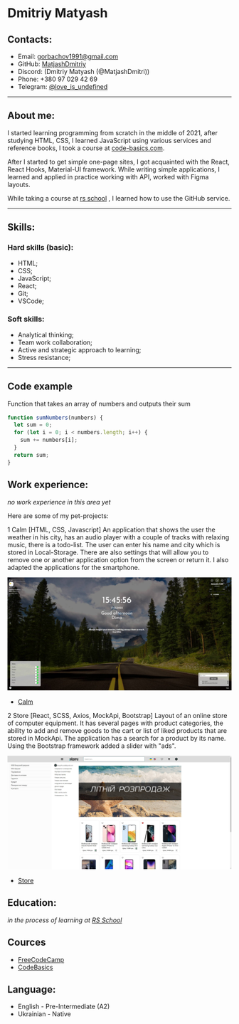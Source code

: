 # Dmitriy Matyash

## Contacts:
* Email: gorbachov1991@gmail.com
* GitHub: [MatjashDmitriy](https://github.com/MatjashDmitriy)                           
* Discord: (Dmitriy Matyash (@MatjashDmitri))                            
* Phone: +380 97 029 42 69                         
* Telegram: [@love_is_undefined](https://t.me/love_is_undefined)

---

## About me:
I started learning programming from scratch in the middle of 2021, after studying HTML, CSS, I learned JavaScript using various services and reference books, I took a course at [code-basics.com](https://code-basics.com/ru).

After I started to get simple one-page sites, I got acquainted with the React, React Hooks, Material-UI framework. While writing simple applications, I learned and applied in practice working with API, worked with Figma layouts. 

While taking a course at [rs school](https://rs.school/) , I learned how to use the GitHub service. 


---

## Skills:

### Hard skills (basic):
* HTML;
* CSS;
* JavaScript;
* React;
* Git;
* VSCode;

### Soft skills:
* Analytical thinking;
* Team work collaboration;
* Active and strategic approach to learning;
* Stress resistance;

---

## Code example

Function that takes an array of numbers and outputs their sum

```javascript
function sumNumbers(numbers) {
  let sum = 0;
  for (let i = 0; i < numbers.length; i++) {
    sum += numbers[i];
  }
  return sum;
}
```

## Work experience:
*no work experience in this area yet*

Here are some of my pet-projects:

1 Calm
[HTML, CSS, Javascript]
An application that shows the user the weather in his city,
has an audio player with a couple of tracks with relaxing music,
there is a todo-list.
The user can enter his name and city which is stored in Local-Storage.
There are also settings that will allow you to remove one or another application option from the screen
or return it.
I also adapted the applications for the smartphone.

![Calm](/assets/calm.jpg "Calm App")

* [Calm](https://inquisitive-kashata-435647.netlify.app/)

2 Store
[React, SCSS, Axios, MockApi, Bootstrap]
Layout of an online store of computer equipment. It has several pages with product categories, the ability to add and remove
goods to the cart or list of liked products that are stored in MockApi.
The application has a search for a product by its name. Using the Bootstrap framework added a slider with "ads".

![Store](/assets/store.jpg "Store App")

* [Store](https://github.com/MatjashDmitriy/store)

## Education:
*in the process of learning at [RS School](https://rs.school/)*

## Cources
* [FreeCodeCamp](https://www.freecodecamp.org/ukrainian/learn/)
* [CodeBasics](https://code-basics.com/ru)

## Language:
* English - Pre-Intermediate (A2)
* Ukrainian - Native
